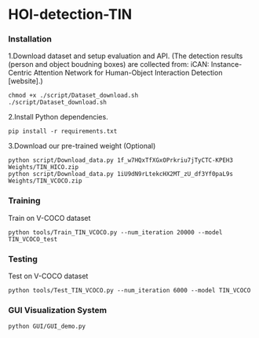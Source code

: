 # HOI-detection-TIN

### Installation
1.Download dataset and setup evaluation and API. (The detection results (person and object boudning boxes) are collected from: iCAN: Instance-Centric Attention Network for Human-Object Interaction Detection [website].)
```
chmod +x ./script/Dataset_download.sh 
./script/Dataset_download.sh
```
2.Install Python dependencies.

```
pip install -r requirements.txt
```
3.Download our pre-trained weight (Optional)

```
python script/Download_data.py 1f_w7HQxTfXGxOPrkriu7jTyCTC-KPEH3 Weights/TIN_HICO.zip
python script/Download_data.py 1iU9dN9rLtekcHX2MT_zU_df3Yf0paL9s Weights/TIN_VCOCO.zip
```

### Training
Train on V-COCO dataset

```
python tools/Train_TIN_VCOCO.py --num_iteration 20000 --model TIN_VCOCO_test
```

### Testing

Test on V-COCO dataset

```
python tools/Test_TIN_VCOCO.py --num_iteration 6000 --model TIN_VCOCO
```

### GUI Visualization System

```
python GUI/GUI_demo.py
```
